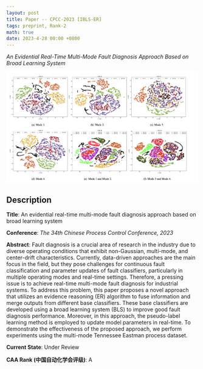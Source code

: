 ```yaml
---
layout: post
title: Paper -- CPCC-2023 [IBLS-ER]
tags: preprint, Rank-2
math: true
date: 2023-4-28 00:00 +0800
---
```

*An Evidential Real-Time Multi-Mode Fault Diagnosis Approach Based on Broad Learning System*

![GA](https://github.com/Samlzy/pics/raw/Samlzy-patch-1/LiC-C-01.png)


## Description

**Title**: An evidential real-time multi-mode fault diagnosis approach based on broad learning system

**Conference**: *The 34th Chinese Process Control Conference, 2023*

**Abstract**: Fault diagnosis is a crucial area of research in the industry due to diverse operating conditions that exhibit non-Gaussian, multi-mode, and center-drift characteristics. Currently, data-driven approaches are the main focus in the field, but they pose challenges for continuous fault classification and parameter updates of fault classifiers, particularly in multiple operating modes and real-time settings. Therefore, a pressing issue is to achieve real-time multi-mode fault diagnosis for industrial systems. To address this problem, this paper proposes a novel approach that utilizes an evidence reasoning (ER) algorithm to fuse information and merge outputs from different base classifiers. These base classifiers are developed using a broad learning system (BLS) to improve good fault diagnosis performance. Moreover, in this approach, the pseudo-label learning method is employed to update model parameters in real-time. To demonstrate the effectiveness of the proposed approach, we perform experiments using the multi-mode Tennessee Eastman process dataset.

**Current State**: Under Review

**CAA Rank (中国自动化学会评级)**: A

